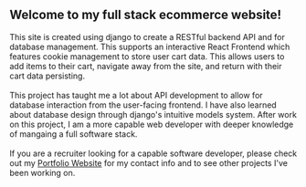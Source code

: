 Welcome to my full stack ecommerce website!
---
This site is created using django to create a RESTful backend API and for database management. This supports an interactive React Frontend which features cookie management to store user cart data. This allows users to add items to their cart, navigate away from the site, and return with their cart data persisting.
<br><br>This project has taught me a lot about API development to allow for database interaction from the user-facing frontend. I have also learned about database design through django's intuitive models system. After work on this project, I am a more capable web developer with deeper knowledge of mangaing a full software stack.
<br><br>
If you are a recruiter looking for a capable software developer, please check out my [Portfolio Website](https://github.com/FrickTob/FrickTob.github.io) for my contact info and to see other projects I've been working on.
